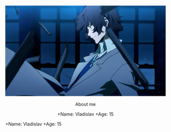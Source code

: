 <p align="center">
  <img src="https://github.com/nero-5-5/nero-5-5/blob/main/dazai-fl-640.gif" alt="animated" />
</p>


<p align="center">
  About me
</p>

<p align="center">
+Name: Vladislav
+Age: 15
</p>

+Name: Vladislav
+Age: 15
